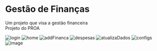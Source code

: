 # Gestão de Finanças
Um projeto que visa a gestão financeira<br>
Projeto do PROA
<br>


![login](https://github.com/user-attachments/assets/95014330-cc90-4fbc-ad18-b541705d5b4e)
![home](https://github.com/user-attachments/assets/c20fad46-ba4b-4faf-8432-dd2f6a2453b1)
![addFinanca](https://github.com/user-attachments/assets/88d0cc99-427e-4aca-8a65-6f911a158128)
![despesas](https://github.com/user-attachments/assets/dc857788-a560-480e-b8e1-7c2a20e801ca)
![atualizaDados](https://github.com/user-attachments/assets/4294eaad-399f-4d83-96cb-b3dddd15bfe7)
![configs](https://github.com/user-attachments/assets/355e8925-1213-4def-8f40-867cc147668f)
![image](https://github.com/user-attachments/assets/88f9f796-2485-4e48-87fb-555ff57cde1e)



